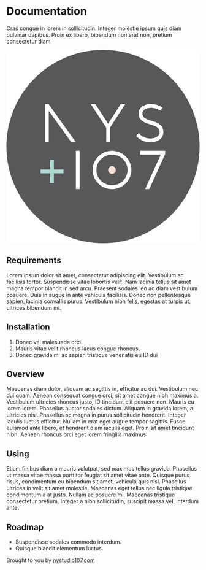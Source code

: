 # Documentation

Cras congue in lorem in sollicitudin. Integer molestie ipsum quis diam pulvinar dapibus. Proin ex libero, bibendum non erat non, pretium consectetur diam

![Screenshot](./resources/img/nys-logo.svg)

## Requirements

Lorem ipsum dolor sit amet, consectetur adipiscing elit. Vestibulum ac facilisis tortor. Suspendisse vitae lobortis velit. Nam lacinia tellus sit amet magna tempor blandit in sed arcu. Praesent sodales leo ac diam vestibulum posuere. Duis in augue in ante vehicula facilisis. Donec non pellentesque sapien, lacinia convallis purus. Vestibulum nibh felis, egestas at turpis ut, ultrices bibendum mi.


## Installation

1. Donec vel malesuada orci.
2. Mauris vitae velit rhoncus lacus congue rhoncus.
3. Donec gravida mi ac sapien tristique venenatis eu ID dui

## Overview

Maecenas diam dolor, aliquam ac sagittis in, efficitur ac dui. Vestibulum nec dui quam. Aenean consequat congue orci, sit amet congue nibh maximus a. Vestibulum ultricies rhoncus justo, ID tincidunt elit posuere non. Mauris eu lorem lorem. Phasellus auctor sodales dictum. Aliquam in gravida lorem, a ultricies nisi. Phasellus ac magna in purus sollicitudin hendrerit. Integer iaculis luctus efficitur. Nullam in erat eget augue tempor sagittis. Fusce euismod ante libero, et hendrerit diam iaculis eget. Proin sit amet tincidunt nibh. Aenean rhoncus orci eget lorem fringilla maximus.


## Using

Etiam finibus diam a mauris volutpat, sed maximus tellus gravida. Phasellus ut massa vitae massa porttitor feugiat sit amet vitae ante. Quisque purus risus, condimentum eu bibendum sit amet, vehicula quis nisl. Phasellus ultrices in velit sit amet molestie. Maecenas eget tellus nec ligula tristique condimentum a at justo. Nullam ac posuere mi. Maecenas tristique consectetur pretium. Integer a nibh sollicitudin, suscipit massa vel, interdum ante.


## Roadmap

* Suspendisse sodales commodo interdum.
* Quisque blandit elementum luctus.

Brought to you by [nystudio107.com](https://nystudio107.com/)
